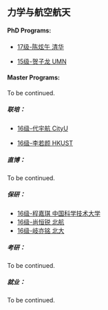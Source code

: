 ## 力学与航空航天

#### PhD Programs:

-   [17级-陈炫午 清华](grad-application/mechanics-and-aerospace-engineering/[CN]-17-chenxuanwu.md)

  - [15级-贺子龙 UMN](grad-application/mechanics-and-aerospace-engineering/[US]-15-hezilong.md)

#### Master Programs:

To be continued.

##### 联培：

* [16级-代宇航 CityU](grad-application/mechanics-and-aerospace-engineering/[CN]-16-daiyuhang.md)

* [16级-李若颜 HKUST](grad-application/mechanics-and-aerospace-engineering/[CN]-16-liruoyan.md)

##### 直博：

To be continued.

##### 保研：
* [16级-程嘉琪 中国科学技术大学](grad-application/mechanics-and-aerospace-engineering/[CN]-16-chengjiaqi.md)
* [16级-尚恒锐 北航](grad-application/mechanics-and-aerospace-engineering/[CN]-16-shannghengrui.md)
* [16级-岐亦铭 北大](grad-application/mechanics-and-aerospace-engineering/[CN]-16-qiyiming.md)

##### 考研：

To be continued.

##### 就业：

To be continued.
